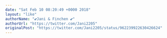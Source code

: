 ```yaml
---
date: "Sat Feb 10 08:20:49 +0000 2018"
layout: "like"
authorName: "💕Jani & Finchen 💕"
authorUrl: "https://twitter.com/Jani2205"
originalPost: "https://twitter.com/Jani2205/status/962239922630426624"
---
```

